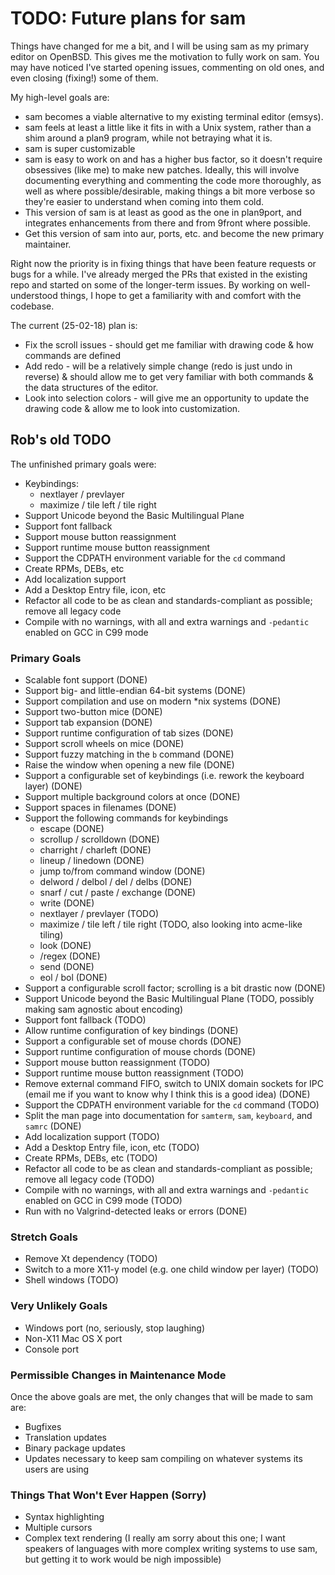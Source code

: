 # TODO: Future plans for sam

Things have changed for me a bit, and I will be using sam as my primary editor
on OpenBSD.  This gives me the motivation to fully work on sam.  You may have
noticed I've started opening issues, commenting on old ones, and even closing
(fixing!) some of them.

My high-level goals are:

- sam becomes a viable alternative to my existing terminal editor (emsys).
- sam feels at least a little like it fits in with a Unix system, rather than a
  shim around a plan9 program, while not betraying what it is.
- sam is super customizable
- sam is easy to work on and has a higher bus factor, so it doesn't require
  obsessives (like me) to make new patches. Ideally, this will involve
  documenting everything and commenting the code more thoroughly, as well as
  where possible/desirable, making things a bit more verbose so they're easier
  to understand when coming into them cold.
- This version of sam is at least as good as the one in plan9port, and
  integrates enhancements from there and from 9front where possible.
- Get this version of sam into aur, ports, etc. and become the new primary
  maintainer.

Right now the priority is in fixing things that have been feature requests or
bugs for a while.  I've already merged the PRs that existed in the existing repo
and started on some of the longer-term issues.  By working on well-understood
things, I hope to get a familiarity with and comfort with the codebase.

The current (25-02-18) plan is:

- Fix the scroll issues - should get me familiar with drawing code & how
  commands are defined
- Add redo - will be a relatively simple change (redo is just undo in reverse) &
  should allow me to get very familiar with both commands & the data structures
  of the editor.
- Look into selection colors - will give me an opportunity to update the drawing
  code & allow me to look into customization.

## Rob's old TODO

The unfinished primary goals were:

- Keybindings:
    - nextlayer / prevlayer
    - maximize / tile left / tile right
- Support Unicode beyond the Basic Multilingual Plane
- Support font fallback
- Support mouse button reassignment
- Support runtime mouse button reassignment
- Support the CDPATH environment variable for the `cd` command
- Create RPMs, DEBs, etc
- Add localization support
- Add a Desktop Entry file, icon, etc
- Refactor all code to be as clean and standards-compliant as possible; remove
  all legacy code
- Compile with no warnings, with all and extra warnings and `-pedantic` enabled
  on GCC in C99 mode

### Primary Goals

- Scalable font support (DONE)
- Support big- and little-endian 64-bit systems (DONE)
- Support compilation and use on modern \*nix systems (DONE)
- Support two-button mice (DONE)
- Support tab expansion (DONE)
- Support runtime configuration of tab sizes (DONE)
- Support scroll wheels on mice (DONE)
- Support fuzzy matching in the `b` command (DONE)
- Raise the window when opening a new file (DONE)
- Support a configurable set of keybindings (i.e. rework the keyboard layer) (DONE)
- Support multiple background colors at once (DONE)
- Support spaces in filenames (DONE)
- Support the following commands for keybindings
    - escape (DONE)
    - scrollup / scrolldown (DONE)
    - charright / charleft (DONE)
    - lineup / linedown (DONE)
    - jump to/from command window (DONE)
    - delword / delbol / del / delbs (DONE)
    - snarf / cut / paste / exchange (DONE)
    - write (DONE)
    - nextlayer / prevlayer (TODO)
    - maximize / tile left / tile right (TODO, also looking into acme-like tiling)
    - look (DONE)
    - /regex (DONE)
    - send (DONE)
    - eol / bol (DONE)
- Support a configurable scroll factor;
  scrolling is a bit drastic now (DONE)
- Support Unicode beyond the Basic Multilingual Plane (TODO, possibly making sam agnostic about encoding)
- Support font fallback (TODO)
- Allow runtime configuration of key bindings (DONE)
- Support a configurable set of mouse chords (DONE)
- Support runtime configuration of mouse chords (DONE)
- Support mouse button reassignment (TODO)
- Support runtime mouse button reassignment (TODO)
- Remove external command FIFO, switch to UNIX domain sockets for IPC
  (email me if you want to know why I think this is a good idea) (DONE)
- Support the CDPATH environment variable for the `cd` command (TODO)
- Split the man page into documentation for `samterm`, `sam`, `keyboard`, and `samrc` (DONE)
- Add localization support (TODO)
- Add a Desktop Entry file, icon, etc (TODO)
- Create RPMs, DEBs, etc (TODO)
- Refactor all code to be as clean and standards-compliant as possible;
  remove all legacy code (TODO)
- Compile with no warnings,
  with all and extra warnings and `-pedantic` enabled on GCC in C99 mode (TODO)
- Run with no Valgrind-detected leaks or errors (DONE)

### Stretch Goals

- Remove Xt dependency (TODO)
- Switch to a more X11-y model (e.g. one child window per layer) (TODO)
- Shell windows (TODO)

### Very Unlikely Goals

- Windows port (no, seriously, stop laughing)
- Non-X11 Mac OS X port
- Console port

### Permissible Changes in Maintenance Mode

Once the above goals are met, the only changes that will be made to sam are:

- Bugfixes
- Translation updates
- Binary package updates
- Updates necessary to keep sam compiling on whatever systems its users are using

### Things That Won't Ever Happen (Sorry)

- Syntax highlighting
- Multiple cursors
- Complex text rendering (I really am sorry about this one; I want speakers of
  languages with more complex writing systems to use sam, but getting it to work
  would be nigh impossible)
